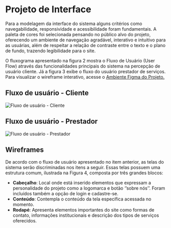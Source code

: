 
# Projeto de Interface

Para a modelagem da interface do sistema alguns critérios como navegabilidade, responsividade e acessibilidade foram fundamentais. A paleta de cores foi selecionada pensando no público alvo do projeto, oferecendo um ambiente de navegação agradável, interativo e intuitivo para as usuárias, além de respeitar a relação de contraste entre o texto e o plano de fundo, trazendo legibilidade para o site.




O fluxograma apresentado na figura 2 mostra o Fluxo de Usuário (User Flow) através das funcionalidades principais do sistema na percepção de usuário cliente. Já a figura 3 exibe o fluxo do usuário prestador de serviços. Para visualizar o wireframe interativo, acesse o [Ambiente Figma do Projeto.](https://www.figma.com/proto/80rKS8BCQbxiEVAOnJQxZ8/Elas-por-Elas?node-id=82-842&scaling=min-zoom&page-id=0%3A1&starting-point-node-id=82%3A842)

## Fluxo de usuário - Cliente

![Fluxo de usuário - Cliente](https://user-images.githubusercontent.com/106458859/233751608-33471b48-1c12-4743-91e8-629806ecb1bc.png)

## Fluxo de usuário - Prestador

![Fluxo de usuário - Prestador](https://user-images.githubusercontent.com/106458859/233751755-bc1def61-4ac9-4b39-875f-4ab50936161b.png)




## Wireframes

De acordo com o fluxo de usuário apresentado no item anterior, as telas do sistema serão discriminadas nos itens a seguir. Essas telas possuem uma estrutura comum, ilustrada na Figura 4, composta por três grandes blocos:
 
- **Cabeçalho**: Local onde está inserido elementos que expressam a personalidade do projeto como a logomarca e botão ‘’sobre nós’’. Foram incluídos também a opção de login e cadastre-se.
- **Conteúdo**: Contempla o conteúdo da tela específica acessada no momento.
- **Rodapé**: Apresenta elementos importantes do site como formas de contato, informações institucionais e descrição dos tipos de serviços oferecidos. 

